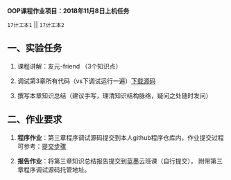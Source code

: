 **OOP课程作业项目：2018年11月8日上机任务**

`17计工本1`  || `17计工本2`


## 一、实验任务

1. 课程讲解：友元-friend （3个知识点）

2. 调试第3章所有代码（vs下调试运行一遍）[下载源码](https://github.com/tsingke/OOP_Codes)

3. 撰写本章知识总结（建议手写，理清知识结构脉络，疑问之处随时发问）


## 二、作业要求

1. **程序作业**：第三章程序调试源码提交到本人github程序仓库内，作业提交过程可参考：[提交步骤](https://github.com/tsingke/Homework_Turing/blob/master/README.md)


2. **报告作业**：将第三章知识总结报告提交到蓝墨云班课（自行提交）， 附带第三章程序调试源码托管地址。






